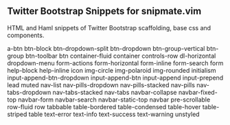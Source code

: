 Twitter Bootstrap Snippets for snipmate.vim
-------------------------------------------

HTML and Haml snippets of Twitter Bootstrap scaffolding, base css and components.

a-btn
btn-block
btn-dropdown-split
btn-dropdown
btn-group-vertical
btn-group
btn-toolbar
btn
container-fluid
container
controls-row
dl-horizontal
dropdown-menu
form-actions
form-horizontal
form-inline
form-search
form
help-block
help-inline
icon
img-circle
img-polaroid
img-rounded
initialism
input-append-btn-dropdown
input-append-btn
input-append
input-prepend
lead
muted
nav-list
nav-pills-dropdown
nav-pills-stacked
nav-pills
nav-tabs-dropdown
nav-tabs-stacked
nav-tabs
navbar-collapse
navbar-fixed-top
navbar-form
navbar-search
navbar-static-top
navbar
pre-scrollable
row-fluid
row
tabbable
table-bordered
table-condensed
table-hover
table-striped
table
text-error
text-info
text-success
text-warning
unstyled


